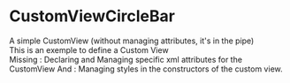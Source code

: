 # CustomViewCircleBar
A simple CustomView (without managing attributes, it's in the pipe)   
This is an exemple to define a Custom View    
Missing : Declaring and Managing specific xml attributes for the CustomView
And : Managing styles in the constructors of the custom view.
